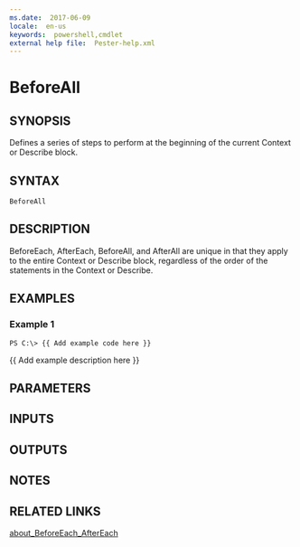 ```yaml
---
ms.date:  2017-06-09
locale:  en-us
keywords:  powershell,cmdlet
external help file:  Pester-help.xml
---
```


# BeforeAll

## SYNOPSIS
Defines a series of steps to perform at the beginning of the current Context
or Describe block.

## SYNTAX

```
BeforeAll
```

## DESCRIPTION
BeforeEach, AfterEach, BeforeAll, and AfterAll are unique in that they apply
to the entire Context or Describe block, regardless of the order of the
statements in the Context or Describe.

## EXAMPLES

### Example 1
```
PS C:\> {{ Add example code here }}
```

{{ Add example description here }}

## PARAMETERS

## INPUTS

## OUTPUTS

## NOTES

## RELATED LINKS

[about_BeforeEach_AfterEach]()

